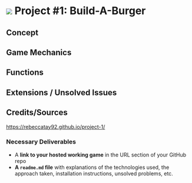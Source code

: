 <!---
Read Me Contents
-->
# ![](https://ga-dash.s3.amazonaws.com/production/assets/logo-9f88ae6c9c3871690e33280fcf557f33.png) Project #1: Build-A-Burger

Concept
---
Game Mechanics
---
Functions
---
Extensions / Unsolved Issues
---
Credits/Sources
---
https://rebeccatay92.github.io/project-1/

### Necessary Deliverables
* A **link to your hosted working game** in the URL section of your GitHub repo
* **A ``readme.md`` file** with explanations of the technologies used, the approach taken, installation instructions, unsolved problems, etc.
